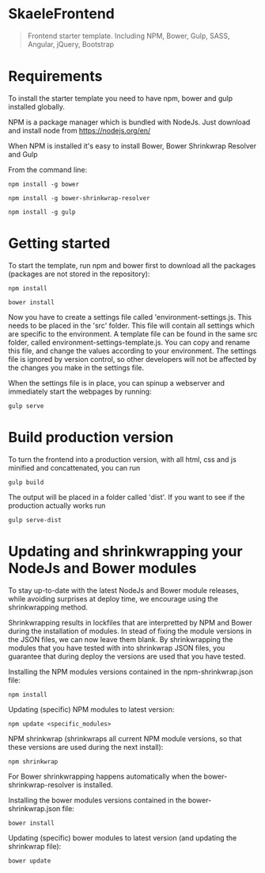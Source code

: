 # SkaeleFrontend
> Frontend starter template. Including NPM, Bower, Gulp, SASS, Angular, jQuery, Bootstrap

# Requirements
To install the starter template you need to have npm, bower and gulp installed globally.

NPM is a package manager which is bundled with NodeJs. Just download and install node from https://nodejs.org/en/

When NPM is installed it's easy to install Bower, Bower Shrinkwrap Resolver and Gulp

From the command line:

	npm install -g bower
	
	npm install -g bower-shrinkwrap-resolver

	npm install -g gulp

# Getting started
To start the template, run npm and bower first to download all the packages (packages are not stored in the repository):

	npm install

	bower install

Now you have to create a settings file called 'environment-settings.js. This needs to be placed in the 'src' folder. This file will contain all settings which are specific to the environment. A template file can be found in the same src folder, called environment-settings-template.js. You can copy and rename this file, and change the values according to your environment. The settings file is ignored by version control, so other developers will not be affected by the changes you make in the settings file.

When the settings file is in place, you can spinup a webserver and immediately start the webpages by running:

	gulp serve

# Build production version	
To turn the frontend into a production version, with all html, css and js minified and concattenated, you can run 

	gulp build
	
The output will be placed in a folder called 'dist'. If you want to see if the production actually works run

	gulp serve-dist

# Updating and shrinkwrapping your NodeJs and Bower modules
To stay up-to-date with the latest NodeJs and Bower module releases, while avoiding surprises at deploy time, we encourage using the shrinkwrapping method.

Shrinkwrapping results in lockfiles that are interpretted by NPM and Bower during the installation of modules. In stead of fixing the module versions in the JSON files, we can now leave them blank.
By shrinkwrapping the modules that you have tested with into shrinkwrap JSON files, you guarantee that during deploy the versions are used that you have tested.

Installing the NPM modules versions contained in the npm-shrinkwrap.json file:

	npm install

Updating (specific) NPM modules to latest version:

	npm update <specific_modules>

NPM shrinkwrap (shrinkwraps all current NPM module versions, so that these versions are used during the next install):

	npm shrinkwrap

For Bower shrinkwrapping happens automatically when the bower-shrinkwrap-resolver is installed.

Installing the bower modules versions contained in the bower-shrinkwrap.json file:

	bower install

Updating (specific) bower modules to latest version (and updating the shrinkwrap file):

	bower update

